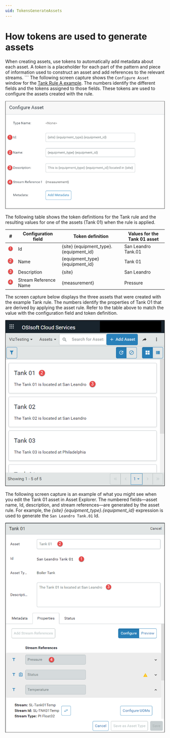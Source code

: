 ```yaml
---
uid: TokensGenerateAssets
---
```


# How tokens are used to generate assets

<!-- WRITER'S NOTE: I need to update these screen captures to show changes I've made to the Configure Asset dialog and to show that the assets are based on an asset type. But I'm not able to produce the assets in order to take the screen captures. -->
When creating assets, use tokens to automatically add metadata about each asset. A _token_ is a placeholder for each part of the pattern and piece of information used to construct an asset and add references to the relevant streams. ```
The following screen capture shows the `Configure Asset` window for the [Tank Rule A example](xref:CreateAssetRules#tank). The numbers identify the different fields and the tokens assigned to those fields. These tokens are used to configure the assets created with the rule.

![Configure Assets dialog](images/configure-asset.png)

The following table shows the token definitions for the Tank rule and the resulting values for one of the assets (Tank 01) when the rule is applied.

| #                     | Configuration field   | Token definition                       | Values for the Tank 01 asset |
| :-------------------: | --------------------- | -------------------------------------- | ---------------------------- |
| ![one](images/one.png)   | Id                    | {site} {equipment_type}.{equipment_id} | San Leandro Tank.01          |
| ![two](images/two.png)   | Name                  | {equipment_type} {equipment_id}        | Tank 01                      |
| ![three](images/three.png) | Description           | {site}                                 | San Leandro                  |
| ![four](images/four.png)  | Stream Reference Name | {measurement}                          | Pressure                     |

The screen capture below displays the three assets that were created with the example Tank rule. The numbers identify the properties of Tank O1 that are derived by applying the asset rule. Refer to the table above to match the value with the configuration field and token definition.

![Asset Explorer Tile view](images/asset-explorer-tile-view.png)

The following screen capture is an example of what you might see when you edit the Tank 01 asset in Asset Explorer. The numbered fields&mdash;asset name, Id, description, and stream references&mdash;are generated by the asset rule. For example, the *{site} {equipment_type}.{equipment_id}* expression is used to generate the `San Leandro Tank.01` Id. 

![Edit asset](images/asset-edit-view.png)
